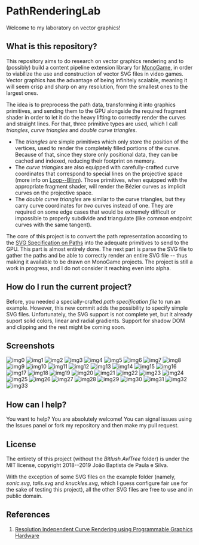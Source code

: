 # PathRenderingLab

Welcome to my laboratory on vector graphics!

## What is this repository?

This repository aims to do research on vector graphics rendering and to (possibly) build a content pipeline extension library for [MonoGame](http://www.monogame.net/), in order to viabilize the use and construction of vector SVG files in video games. Vector graphics has the advantage of being infinitely scalable, meaning it will seem crisp and sharp on any resolution, from the smallest ones to the largest ones.

The idea is to preprocess the path data, transforming it into graphics primitives, and sending them to the GPU alongside the required fragment shader in order to let it do the heavy lifting to correctly render the curves and straight lines. For that, three primitive types are used, which I call _triangles_, _curve triangles_ and _double curve triangles_.

 * The _triangles_ are simple primitives which only store the position of the vertices, used to render the completely filled portions of the curve. Because of that, since they store only positional data, they can be cached and indexed, reducing their footprint on memory.
 * The _curve triangles_ are also equipped with carefully-crafted curve coordinates that correspond to special lines on the projective space (more info on [Loop--Blinn](https://www.microsoft.com/en-us/research/wp-content/uploads/2005/01/p1000-loop.pdf)). Those primitives, when equipped with the appropriate fragment shader, will render the Bézier curves as implicit curves on the projective space.
 * The _double curve triangles_ are similar to the curve triangles, but they carry curve coordinates for _two_ curves instead of one. They are required on some edge cases that would be extremely difficult or impossible to properly subdivide and triangulate (like common endpoint curves with the same tangent).

The core of this project is to convert the path representation according to the [SVG Specification on Paths](https://svgwg.org/svg2-draft/paths.html) into the adequate primitives to send to the GPU. This part is almost entirely done. The next part is parse the SVG file to gather the paths and be able to correctly render an entire SVG file -- thus making it available to be drawn on MonoGame projects. The project is still a work in progress, and I do not consider it reaching even into alpha.

## How do I run the current project?

Before, you needed a specially-crafted _path specification file_ to run an example. However, this new commit adds the possibility to specify simple SVG files. Unfortunately, the SVG support is not complete yet, but it already suport solid colors, linear and radial gradients. Support for shadow DOM and clipping and the rest might be coming soon.

## Screenshots
![img0](imgs/pathrendering0.png)
![img1](imgs/pathrendering1.png)
![img2](imgs/pathrendering2.png)
![img3](imgs/pathrendering3.png)
![img4](imgs/pathrendering4.png)
![img5](imgs/pathrendering5.png)
![img6](imgs/pathrendering6.png)
![img7](imgs/pathrendering7.png)
![img8](imgs/pathrendering8.png)
![img9](imgs/pathrendering9.png)
![img10](imgs/pathrendering10.png)
![img11](imgs/pathrendering11.png)
![img12](imgs/pathrendering12.png)
![img13](imgs/pathrendering13.png)
![img14](imgs/pathrendering14.png)
![img15](imgs/pathrendering15.png)
![img16](imgs/pathrendering16.png)
![img17](imgs/pathrendering17.png)
![img18](imgs/pathrendering18.png)
![img19](imgs/pathrendering19.png)
![img20](imgs/pathrendering20.png)
![img21](imgs/pathrendering21.png)
![img22](imgs/pathrendering22.png)
![img23](imgs/pathrendering23.png)
![img24](imgs/pathrendering24.png)
![img25](imgs/pathrendering25.png)
![img26](imgs/pathrendering26.png)
![img27](imgs/pathrendering27.png)
![img28](imgs/pathrendering28.png)
![img29](imgs/pathrendering29.png)
![img30](imgs/pathrendering30.png)
![img31](imgs/pathrendering31.png)
![img32](imgs/pathrendering32.png)
![img33](imgs/pathrendering33.png)

## How can I help?

You want to help? You are absolutely welcome! You can signal issues using the Issues panel or fork my repository and then make my pull request.

## License

The entirety of this project (without the _Bitlush.AvlTree_ folder) is under the MIT license, copyright 2018--2019 João Baptista de Paula e Silva.

With the exception of some SVG files on the example folder (namely, _sonic.svg_, _tails.svg_ and _knuckles.svg_, which I guess configure fair use for the sake of testing this project), all the other SVG files are free to use and in public domain.

## References

1. [Resolution Independent Curve Rendering using Programmable Graphics Hardware](https://www.microsoft.com/en-us/research/wp-content/uploads/2005/01/p1000-loop.pdf)
